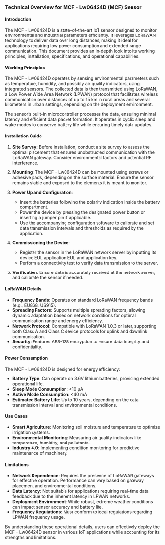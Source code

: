 ### Technical Overview for MCF - Lw06424D (MCF) Sensor

#### Introduction
The MCF - Lw06424D is a state-of-the-art IoT sensor designed to monitor environmental and industrial parameters efficiently. It leverages LoRaWAN technology to deliver data over long distances, making it ideal for applications requiring low power consumption and extended range communication. This document provides an in-depth look into its working principles, installation, specifications, and operational capabilities.

#### Working Principles
The MCF - Lw06424D operates by sensing environmental parameters such as temperature, humidity, and possibly air quality indicators, using integrated sensors. The collected data is then transmitted using LoRaWAN, a Low Power Wide Area Network (LPWAN) protocol that facilitates wireless communication over distances of up to 15 km in rural areas and several kilometers in urban settings, depending on the deployment environment.

The sensor’s built-in microcontroller processes the data, ensuring minimal latency and efficient data packet formation. It operates in cyclic sleep and wake modes to conserve battery life while ensuring timely data updates.

#### Installation Guide
1. **Site Survey**: Before installation, conduct a site survey to assess the optimal placement that ensures unobstructed communication with the LoRaWAN gateway. Consider environmental factors and potential RF interference.

2. **Mounting**: The MCF - Lw06424D can be mounted using screws or adhesive pads, depending on the surface material. Ensure the sensor remains stable and exposed to the elements it is meant to monitor.

3. **Power Up and Configuration**:
    - Insert the batteries following the polarity indication inside the battery compartment.
    - Power the device by pressing the designated power button or inserting a jumper pin if applicable.
    - Use the accompanying configuration software to calibrate and set data transmission intervals and thresholds as required by the application.

4. **Commissioning the Device**:
    - Register the sensor in the LoRaWAN network server by inputting its device EUI, application EUI, and application key.
    - Perform a connectivity test to verify data transmission to the server.

5. **Verification**: Ensure data is accurately received at the network server, and calibrate the sensor if needed.

#### LoRaWAN Details
- **Frequency Bands**: Operates on standard LoRaWAN frequency bands (e.g., EU868, US915).
- **Spreading Factors**: Supports multiple spreading factors, allowing dynamic adaptation based on network conditions for optimal communication range and energy efficiency.
- **Network Protocol**: Compatible with LoRaWAN 1.0.3 or later, supporting both Class A and Class C device protocols for uplink and downlink communication.
- **Security**: Features AES-128 encryption to ensure data integrity and confidentiality.

#### Power Consumption
The MCF - Lw06424D is designed for energy efficiency:
- **Battery Type**: Can operate on 3.6V lithium batteries, providing extended operational life.
- **Sleep Mode Consumption**: <10 µA
- **Active Mode Consumption**: <40 mA
- **Estimated Battery Life**: Up to 10 years, depending on the data transmission interval and environmental conditions.

#### Use Cases
- **Smart Agriculture**: Monitoring soil moisture and temperature to optimize irrigation systems.
- **Environmental Monitoring**: Measuring air quality indicators like temperature, humidity, and pollutants.
- **Industry 4.0**: Implementing condition monitoring for predictive maintenance of machinery.

#### Limitations
- **Network Dependence**: Requires the presence of LoRaWAN gateways for effective operation. Performance can vary based on gateway placement and environmental conditions.
- **Data Latency**: Not suitable for applications requiring real-time data feedback due to the inherent latency in LPWAN networks.
- **Deployment Environment**: While robust, extreme weather conditions can impact sensor accuracy and battery life.
- **Frequency Regulations**: Must conform to local regulations regarding LPWAN frequency usage.

By understanding these operational details, users can effectively deploy the MCF - Lw06424D sensor in various IoT applications while accounting for its strengths and limitations.